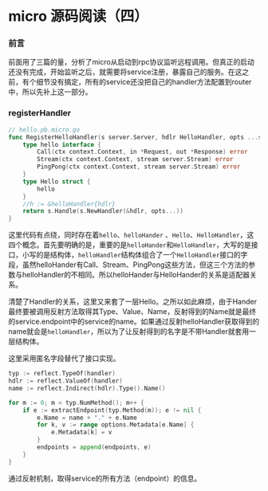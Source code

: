 # micro 源码阅读（四）

### 前言

前面用了三篇的量，分析了micro从启动到rpc协议监听远程调用。但真正的启动还没有完成，开始监听之后，就需要将service注册，暴露自己的服务。在这之前，有个细节没有搞定，所有的service还没把自己的handler方法配置到router中，所以先补上这一部分。

### registerHandler

```go
// hello.pb.micro.go
func RegisterHelloHandler(s server.Server, hdlr HelloHandler, opts ...server.HandlerOption) error {
	type hello interface {
		Call(ctx context.Context, in *Request, out *Response) error
		Stream(ctx context.Context, stream server.Stream) error
		PingPong(ctx context.Context, stream server.Stream) error
	}
	type Hello struct {
		hello
	}
	//h := &helloHandler{hdlr}
	return s.Handle(s.NewHandler(&hdlr, opts...))
}

```

这里代码有点绕，同时存在着`hello`、`helloHander` 、`Hello`、`HelloHandler`，这四个概念。首先要明确的是，重要的是`helloHander`和`HelloHandler`，大写的是接口，小写的是结构体，`helloHandler`结构体组合了一个`HelloHandler`接口的字段，虽然helloHander有Call、Stream、PingPong这些方法，但这三个方法的参数与helloHandler的不相同。所以helloHander与HelloHander的关系是适配器关系。

清楚了Handler的关系，这里又来套了一层Hello。之所以如此麻烦，由于Hander最终要被调用反射方法取得其Type、Value、Name，反射得到的Name就是最终的service.endpoint中的service的name。如果通过反射helloHandler获取得到的name就会是`helloHandler`，所以为了让反射得到的名字是不带Handler就套用一层结构体。

这里采用匿名字段替代了接口实现。
```go
typ := reflect.TypeOf(handler)
hdlr := reflect.ValueOf(handler)
name := reflect.Indirect(hdlr).Type().Name()

for m := 0; m < typ.NumMethod(); m++ {
    if e := extractEndpoint(typ.Method(m)); e != nil {
        e.Name = name + "." + e.Name
        for k, v := range options.Metadata[e.Name] {
            e.Metadata[k] = v
        }
        endpoints = append(endpoints, e)
    }
}

```

通过反射机制，取得service的所有方法（endpoint）的信息。

